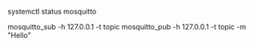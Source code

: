 
systemctl status mosquitto

mosquitto_sub -h 127.0.0.1 -t topic
mosquitto_pub -h 127.0.0.1 -t topic -m "Hello"